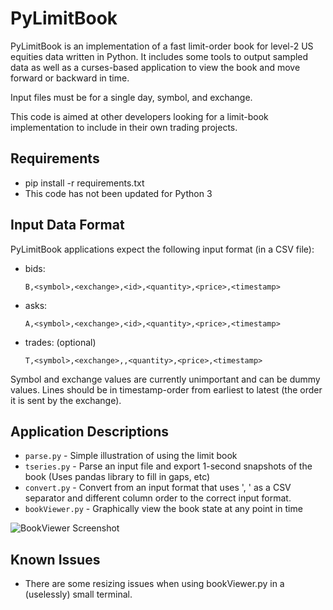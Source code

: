 # PyLimitBook

PyLimitBook is an implementation of a fast limit-order book for level-2 US equities data written in Python. It includes some tools to output sampled data as well as a curses-based application to view the book and move forward or backward in time.

Input files must be for a single day, symbol, and exchange.

This code is aimed at other developers looking for a limit-book implementation to include in their own trading projects.

## Requirements

* pip install -r requirements.txt
* This code has not been updated for Python 3

## Input Data Format

PyLimitBook applications expect the following input format (in a CSV file):

* bids:

	`B,<symbol>,<exchange>,<id>,<quantity>,<price>,<timestamp>`

* asks:

	`A,<symbol>,<exchange>,<id>,<quantity>,<price>,<timestamp>`

* trades: (optional)

	`T,<symbol>,<exchange>,,<quantity>,<price>,<timestamp>`

Symbol and exchange values are currently unimportant and can be dummy values.
Lines should be in timestamp-order from earliest to latest (the order it is sent by the exchange).

## Application Descriptions

* `parse.py`  -  Simple illustration of using the limit book
* `tseries.py`  -  Parse an input file and export 1-second snapshots of the book (Uses pandas library to fill in gaps, etc)
* `convert.py`  -  Convert from an input format that uses ', ' as a CSV separator and different column order to the correct input format.
* `bookViewer.py`  -  Graphically view the book state at any point in time

![BookViewer Screenshot](https://github.com/yoblin/PyLimitBook/raw/master/documentation/bookViewer_screenshot.png)

## Known Issues

* There are some resizing issues when using bookViewer.py in a (uselessly) small terminal.
